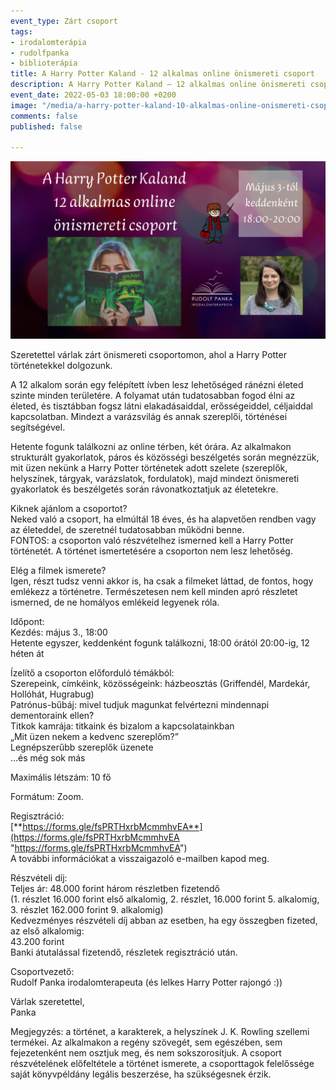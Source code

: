 ```yaml
---
event_type: Zárt csoport
tags:
- irodalomterápia
- rudolfpanka
- biblioterápia
title: A Harry Potter Kaland - 12 alkalmas online önismereti csoport
description: A Harry Potter Kaland – 12 alkalmas online önismereti csoport
event_date: 2022-05-03 18:00:00 +0200
image: "/media/a-harry-potter-kaland-10-alkalmas-online-onismereti-csoport-6.png"
comments: false
published: false

---
```

![](/media/a-harry-potter-kaland-10-alkalmas-online-onismereti-csoport-6.png)

Szeretettel várlak zárt önismereti csoportomon, ahol a Harry Potter történetekkel dolgozunk.

A 12 alkalom során egy felépített ívben lesz lehetőséged ránézni életed szinte minden területére. A folyamat után tudatosabban fogod élni az életed, és tisztábban fogsz látni elakadásaiddal, erősségeiddel, céljaiddal kapcsolatban. Mindezt a varázsvilág és annak szereplői, történései segítségével.

Hetente fogunk találkozni az online térben, két órára. Az alkalmakon strukturált gyakorlatok, páros és közösségi beszélgetés során megnézzük, mit üzen nekünk a Harry Potter történetek adott szelete (szereplők, helyszínek, tárgyak, varázslatok, fordulatok), majd mindezt önismereti gyakorlatok és beszélgetés során rávonatkoztatjuk az életetekre.

Kiknek ajánlom a csoportot?  
Neked való a csoport, ha elmúltál 18 éves, és ha alapvetően rendben vagy az életeddel, de szeretnél tudatosabban működni benne.  
FONTOS: a csoporton való részvételhez ismerned kell a Harry Potter történetét. A történet ismertetésére a csoporton nem lesz lehetőség.

Elég a filmek ismerete?  
Igen, részt tudsz venni akkor is, ha csak a filmeket láttad, de fontos, hogy emlékezz a történetre. Természetesen nem kell minden apró részletet ismerned, de ne homályos emlékeid legyenek róla.

Időpont:  
Kezdés: május 3., 18:00  
Hetente egyszer, keddenként fogunk találkozni, 18:00 órától 20:00-ig, 12 héten át

Ízelítő a csoporton előforduló témákból:  
Szerepeink, címkéink, közösségeink: házbeosztás (Griffendél, Mardekár, Hollóhát, Hugrabug)  
Patrónus-bűbáj: mivel tudjuk magunkat felvértezni mindennapi dementoraink ellen?  
Titkok kamrája: titkaink és bizalom a kapcsolatainkban  
„Mit üzen nekem a kedvenc szereplőm?”  
Legnépszerűbb szereplők üzenete  
…és még sok más

Maximális létszám: 10 fő

Formátum: Zoom.

Regisztráció:  
[**https://forms.gle/fsPRTHxrbMcmmhvEA**](https://forms.gle/fsPRTHxrbMcmmhvEA "https://forms.gle/fsPRTHxrbMcmmhvEA")  
A további információkat a visszaigazoló e-mailben kapod meg.

Részvételi díj:  
Teljes ár: 48.000 forint három részletben fizetendő  
(1. részlet 16.000 forint első alkalomig, 2. részlet, 16.000 forint 5. alkalomig, 3. részlet 162.000 forint 9. alkalomig)  
Kedvezményes részvételi díj abban az esetben, ha egy összegben fizeted, az első alkalomig:  
43\.200 forint  
Banki átutalással fizetendő, részletek regisztráció után.

Csoportvezető:  
Rudolf Panka irodalomterapeuta (és lelkes Harry Potter rajongó :))

Várlak szeretettel,  
Panka

Megjegyzés: a történet, a karakterek, a helyszínek J. K. Rowling szellemi termékei. Az alkalmakon a regény szövegét, sem egészében, sem fejezetenként nem osztjuk meg, és nem sokszorosítjuk. A csoport részvételének előfeltétele a történet ismerete, a csoporttagok felelőssége saját könyvpéldány legális beszerzése, ha szükségesnek érzik.